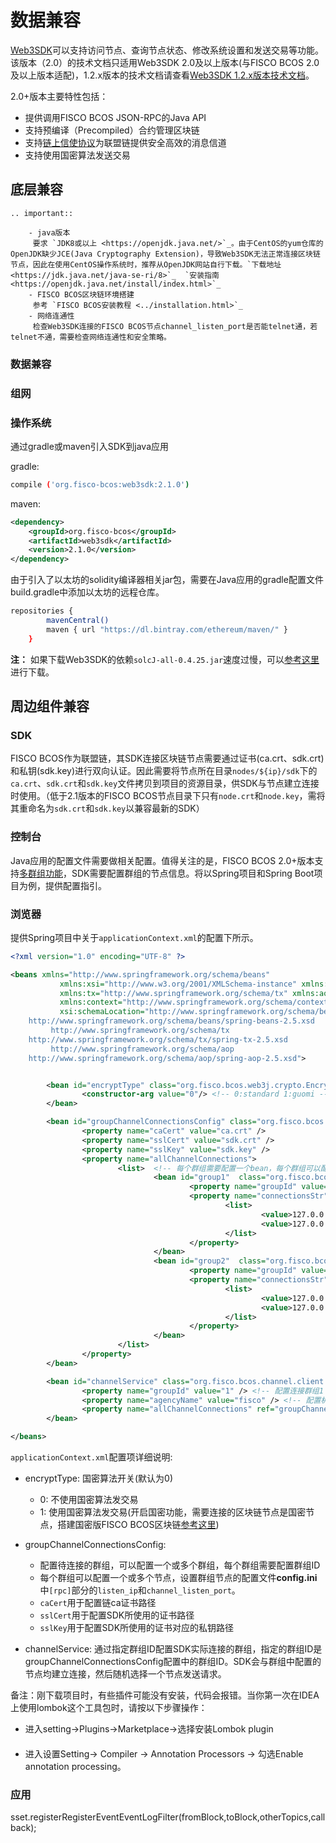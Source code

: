 # 数据兼容

[Web3SDK](https://github.com/FISCO-BCOS/web3sdk)可以支持访问节点、查询节点状态、修改系统设置和发送交易等功能。该版本（2.0）的技术文档只适用Web3SDK 2.0及以上版本(与FISCO BCOS 2.0及以上版本适配)，1.2.x版本的技术文档请查看[Web3SDK 1.2.x版本技术文档](https://fisco-bcos-documentation.readthedocs.io/zh_CN/release-1.3/docs/web3sdk/config_web3sdk.html)。

2.0+版本主要特性包括：

- 提供调用FISCO BCOS JSON-RPC的Java API
- 支持预编译（Precompiled）合约管理区块链
- 支持[链上信使协议](../manual/amop_protocol.md)为联盟链提供安全高效的消息信道
- 支持使用国密算法发送交易

## 底层兼容

```eval_rst
.. important::

    - java版本
     要求 `JDK8或以上 <https://openjdk.java.net/>`_。由于CentOS的yum仓库的OpenJDK缺少JCE(Java Cryptography Extension)，导致Web3SDK无法正常连接区块链节点，因此在使用CentOS操作系统时，推荐从OpenJDK网站自行下载。`下载地址 <https://jdk.java.net/java-se-ri/8>`_  `安装指南 <https://openjdk.java.net/install/index.html>`_ 
    - FISCO BCOS区块链环境搭建
     参考 `FISCO BCOS安装教程 <../installation.html>`_
    - 网络连通性
     检查Web3SDK连接的FISCO BCOS节点channel_listen_port是否能telnet通，若telnet不通，需要检查网络连通性和安全策略。

```

### 数据兼容
### 组网

### 操作系统

   通过gradle或maven引入SDK到java应用

   gradle:
```bash
compile ('org.fisco-bcos:web3sdk:2.1.0')
```
   maven:
``` xml
<dependency>
    <groupId>org.fisco-bcos</groupId>
    <artifactId>web3sdk</artifactId>
    <version>2.1.0</version>
</dependency>
```
由于引入了以太坊的solidity编译器相关jar包，需要在Java应用的gradle配置文件build.gradle中添加以太坊的远程仓库。

```bash
repositories {
        mavenCentral()
        maven { url "https://dl.bintray.com/ethereum/maven/" }
    }
```
**注：** 如果下载Web3SDK的依赖`solcJ-all-0.4.25.jar`速度过慢，可以[参考这里](../manual/console.html#jar)进行下载。

## 周边组件兼容

### SDK

FISCO BCOS作为联盟链，其SDK连接区块链节点需要通过证书(ca.crt、sdk.crt)和私钥(sdk.key)进行双向认证。因此需要将节点所在目录`nodes/${ip}/sdk`下的`ca.crt`、`sdk.crt`和`sdk.key`文件拷贝到项目的资源目录，供SDK与节点建立连接时使用。（低于2.1版本的FISCO BCOS节点目录下只有`node.crt`和`node.key`，需将其重命名为`sdk.crt`和`sdk.key`以兼容最新的SDK）

### 控制台

Java应用的配置文件需要做相关配置。值得关注的是，FISCO BCOS 2.0+版本支持[多群组功能](../design/architecture/group.md)，SDK需要配置群组的节点信息。将以Spring项目和Spring Boot项目为例，提供配置指引。

### 浏览器

提供Spring项目中关于`applicationContext.xml`的配置下所示。
```xml
<?xml version="1.0" encoding="UTF-8" ?>

<beans xmlns="http://www.springframework.org/schema/beans"
           xmlns:xsi="http://www.w3.org/2001/XMLSchema-instance" xmlns:p="http://www.springframework.org/schema/p"
           xmlns:tx="http://www.springframework.org/schema/tx" xmlns:aop="http://www.springframework.org/schema/aop"
           xmlns:context="http://www.springframework.org/schema/context"
           xsi:schemaLocation="http://www.springframework.org/schema/beans
    http://www.springframework.org/schema/beans/spring-beans-2.5.xsd
         http://www.springframework.org/schema/tx
    http://www.springframework.org/schema/tx/spring-tx-2.5.xsd
         http://www.springframework.org/schema/aop
    http://www.springframework.org/schema/aop/spring-aop-2.5.xsd">


        <bean id="encryptType" class="org.fisco.bcos.web3j.crypto.EncryptType">
                <constructor-arg value="0"/> <!-- 0:standard 1:guomi -->
        </bean>

        <bean id="groupChannelConnectionsConfig" class="org.fisco.bcos.channel.handler.GroupChannelConnectionsConfig">
                <property name="caCert" value="ca.crt" />
                <property name="sslCert" value="sdk.crt" />
                <property name="sslKey" value="sdk.key" />
                <property name="allChannelConnections">
                        <list>  <!-- 每个群组需要配置一个bean，每个群组可以配置多个节点 -->
                                <bean id="group1"  class="org.fisco.bcos.channel.handler.ChannelConnections">
                                        <property name="groupId" value="1" /> <!-- 群组的groupID -->
                                        <property name="connectionsStr">
                                                <list>
                                                        <value>127.0.0.1:20200</value>  <!-- IP:channel_port -->
                                                        <value>127.0.0.1:20201</value>
                                                </list>
                                        </property>
                                </bean>
                                <bean id="group2"  class="org.fisco.bcos.channel.handler.ChannelConnections">
                                        <property name="groupId" value="2" /> <!-- 群组的groupID -->
                                        <property name="connectionsStr">
                                                <list>
                                                        <value>127.0.0.1:20202</value> 
                                                        <value>127.0.0.1:20203</value> 
                                                </list>
                                        </property>
                                </bean>
                        </list>
                </property>
        </bean>

        <bean id="channelService" class="org.fisco.bcos.channel.client.Service" depends-on="groupChannelConnectionsConfig">
                <property name="groupId" value="1" /> <!-- 配置连接群组1 -->
                <property name="agencyName" value="fisco" /> <!-- 配置机构名 -->
                <property name="allChannelConnections" ref="groupChannelConnectionsConfig"></property>
        </bean>

</beans>
```
`applicationContext.xml`配置项详细说明:
- encryptType: 国密算法开关(默认为0)                              
  - 0: 不使用国密算法发交易                              
  - 1: 使用国密算法发交易(开启国密功能，需要连接的区块链节点是国密节点，搭建国密版FISCO BCOS区块链[参考这里](../manual/guomi_crypto.md))
- groupChannelConnectionsConfig: 
  - 配置待连接的群组，可以配置一个或多个群组，每个群组需要配置群组ID 
  - 每个群组可以配置一个或多个节点，设置群组节点的配置文件**config.ini**中`[rpc]`部分的`listen_ip`和`channel_listen_port`。
  - `caCert`用于配置链ca证书路径
  - `sslCert`用于配置SDK所使用的证书路径
  - `sslKey`用于配置SDK所使用的证书对应的私钥路径
  
- channelService: 通过指定群组ID配置SDK实际连接的群组，指定的群组ID是groupChannelConnectionsConfig配置中的群组ID。SDK会与群组中配置的节点均建立连接，然后随机选择一个节点发送请求。

备注：刚下载项目时，有些插件可能没有安装，代码会报错。当你第一次在IDEA上使用lombok这个工具包时，请按以下步骤操作：
- 进入setting->Plugins->Marketplace->选择安装Lombok plugin 　　　　　　
- 进入设置Setting-> Compiler -> Annotation Processors -> 勾选Enable annotation processing。

### 应用 

sset.registerRegisterEventEventLogFilter(fromBlock,toBlock,otherTopics,callback);
```
